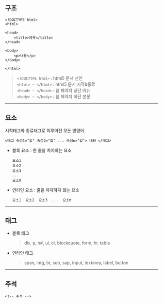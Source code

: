 ## 구조
```angular2html
<!DOCTYPE html>
<html>

<head>
    <title>제목</title>
</head>

<body>
    <p>내용</p>
</body>

</html>
```
>``<!DOCTYPE html>`` : html5 문서 선언<br>
>``<html> ~ </html>`` : html5 문서 시작&종료<br>
>``<head> ~ </head>`` : 웹 페이지 상단 메뉴<br>
>``<body> ~ </body>`` : 웹 페이지 하단 본문
<hr>

## 요소
시작태그와 종료태그로 이루어진 모든 명령어
```angular2html
<태그 속성1="값" 속성2="값" ... 속성n="값"> 내용 </태그>
```
- 블록 요소 : 한 줄을 차지하는 요소
    ```
    요소1
    요소2
    요소3
    ...
    요소n
    ```
- 인라인 요소 : 줄을 차지하지 않는 요소
    ```
    요소1  요소2  요소3  ...  요소n
    ```
--- 
## 태그
- 블록 태그
    >div, p, h#, ul, ol, blockquote, form, hr, table


- 인라인 태그
    >span, img, br, sub, sup, input, textarea, label, button

---
## 주석
```
<!-- 주석 -->
```